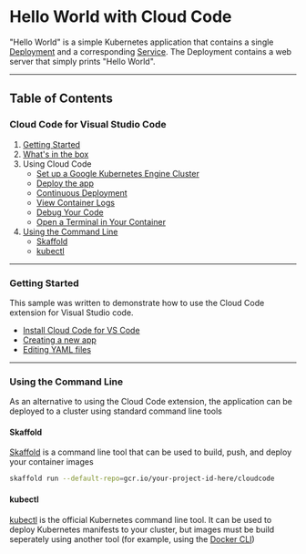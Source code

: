 # Hello World with Cloud Code

"Hello World" is a simple Kubernetes application that contains a single
[Deployment](https://kubernetes.io/docs/concepts/workloads/controllers/deployment/) and a corresponding
[Service](https://kubernetes.io/docs/concepts/services-networking/service/). The Deployment contains a
web server that simply prints "Hello World".

---

## Table of Contents

### Cloud Code for Visual Studio Code

1. [Getting Started](#getting-started])
2. [What's in the box](https://cloud.google.com/code/docs/vscode/quickstart#whats_in_the_box)
3. Using Cloud Code
   - [Set up a Google Kubernetes Engine Cluster](https://cloud.google.com/code/docs/vscode/quickstart#creating_a_google_kubernetes_engine_cluster)
   - [Deploy the app](https://cloud.google.com/code/docs/vscode/quickstart#deploying_your_app)
   - [Continuous Deployment](https://cloud.google.com/code/docs/vscode/quickstart#initiating_continuous_deployment)
   - [View Container Logs](https://cloud.google.com/code/docs/vscode/quickstart#viewing_container_logs)
   - [Debug Your Code](https://cloud.google.com/code/docs/vscode/quickstart#debugging_your_application)
   - [Open a Terminal in Your Container](https://cloud.google.com/code/docs/vscode/quickstart#opening_a_terminal_in_your_container)
4. [Using the Command Line](#using-the-command-line)
   - [Skaffold](#using-skaffold)
   - [kubectl](#using-kubectl)

---

### Getting Started

This sample was written to demonstrate how to use the Cloud Code extension for Visual Studio code.

- [Install Cloud Code for VS Code](https://cloud.google.com/code/docs/vscode/install)
- [Creating a new app](https://cloud.google.com/code/docs/vscode/creating-an-application)
- [Editing YAML files](https://cloud.google.com/code/docs/vscode/yaml-editing)

---

### Using the Command Line

As an alternative to using the Cloud Code extension, the application can be deployed to a cluster using standard command line tools

#### Skaffold

[Skaffold](https://github.com/GoogleContainerTools/skaffold) is a command line tool that can be used to build, push, and deploy your container images

```bash
skaffold run --default-repo=gcr.io/your-project-id-here/cloudcode
```

#### kubectl

[kubectl](https://kubernetes.io/docs/tasks/tools/install-kubectl/) is the official Kubernetes command line tool. It can be used to deploy Kubernetes manifests to your cluster, but images must be build seperately using another tool (for example, using the [Docker CLI](https://docs.docker.com/engine/reference/commandline/cli/))
